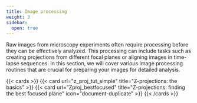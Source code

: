 ```yaml
---
title: Image processing
weight: 3
sidebar:
  open: true
---
```

Raw images from microscopy experiments often require processing before they can be effectively analyzed. This processing can include tasks such as creating projections from different focal planes or aligning images in time-lapse sequences. In this section, we will cover various image processing routines that are crucial for preparing your images for detailed analysis.

{{< cards >}}
  {{< card url="z_proj_tut_simple" title="Z-projections: the basics" >}}
  {{< card url="Zproj_bestfocused" title="Z-projections: finding the best focused plane" icon="document-duplicate" >}}
{{< /cards >}}
